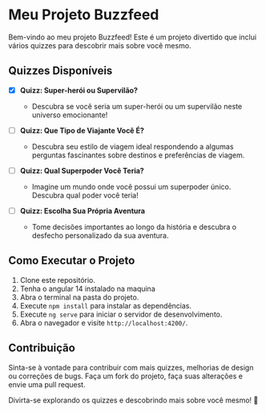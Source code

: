 # Meu Projeto Buzzfeed

Bem-vindo ao meu projeto Buzzfeed! Este é um projeto divertido que inclui vários quizzes para descobrir mais sobre você mesmo.

## Quizzes Disponíveis

- [x] **Quizz: Super-herói ou Supervilão?**

  - Descubra se você seria um super-herói ou um supervilão neste universo emocionante!

- [ ] **Quizz: Que Tipo de Viajante Você É?**

  - Descubra seu estilo de viagem ideal respondendo a algumas perguntas fascinantes sobre destinos e preferências de viagem.

- [ ] **Quizz: Qual Superpoder Você Teria?**

  - Imagine um mundo onde você possui um superpoder único. Descubra qual poder você teria!

- [ ] **Quizz: Escolha Sua Própria Aventura**
  - Tome decisões importantes ao longo da história e descubra o desfecho personalizado da sua aventura.

## Como Executar o Projeto

1. Clone este repositório.
2. Tenha o angular 14 instalado na maquina
3. Abra o terminal na pasta do projeto.
4. Execute `npm install` para instalar as dependências.
5. Execute `ng serve` para iniciar o servidor de desenvolvimento.
6. Abra o navegador e visite `http://localhost:4200/`.

## Contribuição

Sinta-se à vontade para contribuir com mais quizzes, melhorias de design ou correções de bugs. Faça um fork do projeto, faça suas alterações e envie uma pull request.

Divirta-se explorando os quizzes e descobrindo mais sobre você mesmo! 🚀
